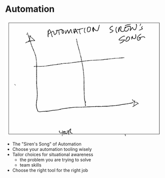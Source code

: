 # Automation

![images/automation.png](images/automation.png)

* The "Siren's Song" of Automation
* Choose your automation tooling wisely
* Tailor choices for situational awareness
    - the problem you are trying to solve
    - team skills
* Choose the right tool for the right job
